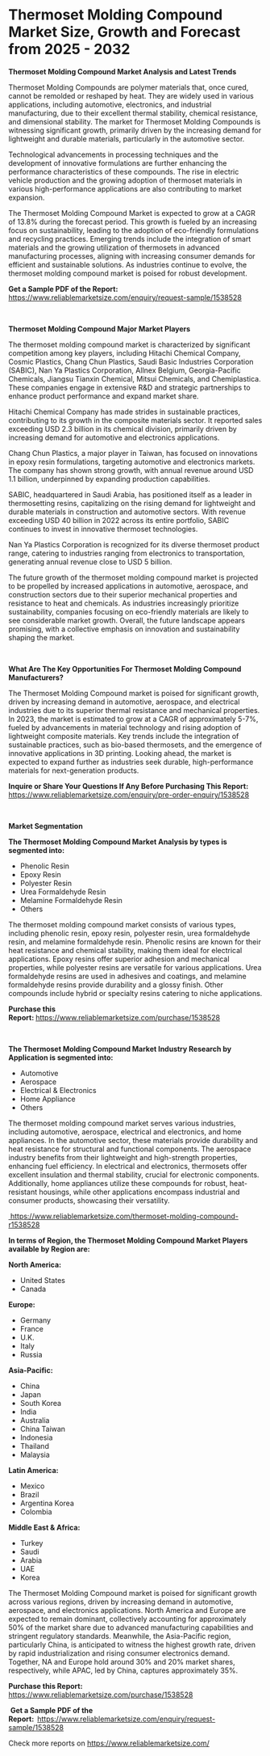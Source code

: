<p><h1>Thermoset Molding Compound Market Size, Growth and Forecast from 2025 - 2032</h1></p><p><strong>Thermoset Molding Compound Market Analysis and Latest Trends</strong></p>
<p><p>Thermoset Molding Compounds are polymer materials that, once cured, cannot be remolded or reshaped by heat. They are widely used in various applications, including automotive, electronics, and industrial manufacturing, due to their excellent thermal stability, chemical resistance, and dimensional stability. The market for Thermoset Molding Compounds is witnessing significant growth, primarily driven by the increasing demand for lightweight and durable materials, particularly in the automotive sector. </p><p>Technological advancements in processing techniques and the development of innovative formulations are further enhancing the performance characteristics of these compounds. The rise in electric vehicle production and the growing adoption of thermoset materials in various high-performance applications are also contributing to market expansion. </p><p>The Thermoset Molding Compound Market is expected to grow at a CAGR of 13.8% during the forecast period. This growth is fueled by an increasing focus on sustainability, leading to the adoption of eco-friendly formulations and recycling practices. Emerging trends include the integration of smart materials and the growing utilization of thermosets in advanced manufacturing processes, aligning with increasing consumer demands for efficient and sustainable solutions. As industries continue to evolve, the thermoset molding compound market is poised for robust development.</p></p>
<p><strong>Get a Sample PDF of the Report:&nbsp;</strong> <a href="https://www.reliablemarketsize.com/enquiry/request-sample/1538528?utm_campaign=2445&utm_medium=2&utm_source=Github&utm_content=ia&utm_term=01042025&utm_id=thermoset-molding-compound">https://www.reliablemarketsize.com/enquiry/request-sample/1538528</a></p>
<p>&nbsp;</p>
<p><strong>Thermoset Molding Compound Major Market Players</strong></p>
<p><p>The thermoset molding compound market is characterized by significant competition among key players, including Hitachi Chemical Company, Cosmic Plastics, Chang Chun Plastics, Saudi Basic Industries Corporation (SABIC), Nan Ya Plastics Corporation, Allnex Belgium, Georgia-Pacific Chemicals, Jiangsu Tianxin Chemical, Mitsui Chemicals, and Chemiplastica. These companies engage in extensive R&D and strategic partnerships to enhance product performance and expand market share.</p><p>Hitachi Chemical Company has made strides in sustainable practices, contributing to its growth in the composite materials sector. It reported sales exceeding USD 2.3 billion in its chemical division, primarily driven by increasing demand for automotive and electronics applications.</p><p>Chang Chun Plastics, a major player in Taiwan, has focused on innovations in epoxy resin formulations, targeting automotive and electronics markets. The company has shown strong growth, with annual revenue around USD 1.1 billion, underpinned by expanding production capabilities.</p><p>SABIC, headquartered in Saudi Arabia, has positioned itself as a leader in thermosetting resins, capitalizing on the rising demand for lightweight and durable materials in construction and automotive sectors. With revenue exceeding USD 40 billion in 2022 across its entire portfolio, SABIC continues to invest in innovative thermoset technologies.</p><p>Nan Ya Plastics Corporation is recognized for its diverse thermoset product range, catering to industries ranging from electronics to transportation, generating annual revenue close to USD 5 billion.</p><p>The future growth of the thermoset molding compound market is projected to be propelled by increased applications in automotive, aerospace, and construction sectors due to their superior mechanical properties and resistance to heat and chemicals. As industries increasingly prioritize sustainability, companies focusing on eco-friendly materials are likely to see considerable market growth. Overall, the future landscape appears promising, with a collective emphasis on innovation and sustainability shaping the market.</p></p>
<p>&nbsp;</p>
<p><strong>What Are The Key Opportunities For Thermoset Molding Compound Manufacturers?</strong></p>
<p><p>The Thermoset Molding Compound market is poised for significant growth, driven by increasing demand in automotive, aerospace, and electrical industries due to its superior thermal resistance and mechanical properties. In 2023, the market is estimated to grow at a CAGR of approximately 5-7%, fueled by advancements in material technology and rising adoption of lightweight composite materials. Key trends include the integration of sustainable practices, such as bio-based thermosets, and the emergence of innovative applications in 3D printing. Looking ahead, the market is expected to expand further as industries seek durable, high-performance materials for next-generation products.</p></p>
<p><strong>Inquire or Share Your Questions If Any Before Purchasing This Report:</strong> <a href="https://www.reliablemarketsize.com/enquiry/pre-order-enquiry/1538528?utm_campaign=2445&utm_medium=2&utm_source=Github&utm_content=ia&utm_term=01042025&utm_id=thermoset-molding-compound">https://www.reliablemarketsize.com/enquiry/pre-order-enquiry/1538528</a></p>
<p>&nbsp;</p>
<p><strong>Market Segmentation</strong></p>
<p><strong>The Thermoset Molding Compound Market Analysis by types is segmented into:</strong></p>
<p><ul><li>Phenolic Resin</li><li>Epoxy Resin</li><li>Polyester Resin</li><li>Urea Formaldehyde Resin</li><li>Melamine Formaldehyde Resin</li><li>Others</li></ul></p>
<p><p>The thermoset molding compound market consists of various types, including phenolic resin, epoxy resin, polyester resin, urea formaldehyde resin, and melamine formaldehyde resin. Phenolic resins are known for their heat resistance and chemical stability, making them ideal for electrical applications. Epoxy resins offer superior adhesion and mechanical properties, while polyester resins are versatile for various applications. Urea formaldehyde resins are used in adhesives and coatings, and melamine formaldehyde resins provide durability and a glossy finish. Other compounds include hybrid or specialty resins catering to niche applications.</p></p>
<p><strong>Purchase this Report:&nbsp;</strong><a href="https://www.reliablemarketsize.com/purchase/1538528?utm_campaign=2445&utm_medium=2&utm_source=Github&utm_content=ia&utm_term=01042025&utm_id=thermoset-molding-compound">https://www.reliablemarketsize.com/purchase/1538528</a></p>
<p>&nbsp;</p>
<p><strong>The Thermoset Molding Compound Market Industry Research by Application is segmented into:</strong></p>
<p><ul><li>Automotive</li><li>Aerospace</li><li>Electrical & Electronics</li><li>Home Appliance</li><li>Others</li></ul></p>
<p><p>The thermoset molding compound market serves various industries, including automotive, aerospace, electrical and electronics, and home appliances. In the automotive sector, these materials provide durability and heat resistance for structural and functional components. The aerospace industry benefits from their lightweight and high-strength properties, enhancing fuel efficiency. In electrical and electronics, thermosets offer excellent insulation and thermal stability, crucial for electronic components. Additionally, home appliances utilize these compounds for robust, heat-resistant housings, while other applications encompass industrial and consumer products, showcasing their versatility.</p></p>
<p><a href="https://www.reliablemarketsize.com/thermoset-molding-compound-r1538528?utm_campaign=2445&utm_medium=2&utm_source=Github&utm_content=ia&utm_term=01042025&utm_id=thermoset-molding-compound">&nbsp;https://www.reliablemarketsize.com/thermoset-molding-compound-r1538528</a></p>
<p><strong>In terms of Region, the Thermoset Molding Compound Market Players available by Region are:</strong></p>
<p>
    <p> <strong> North America: </strong>
        <ul>
            <li>United States</li>
            <li>Canada</li>
        </ul>
        </p> 
    <p> <strong> Europe: </strong>
        <ul>
            <li>Germany</li>
            <li>France</li>
            <li>U.K.</li>
            <li>Italy</li>
            <li>Russia</li>
        </ul>
        </p> 
    <p> <strong> Asia-Pacific: </strong>
        <ul>
            <li>China</li>
            <li>Japan</li>
            <li>South Korea</li>
            <li>India</li>
            <li>Australia</li>
            <li>China Taiwan</li>
            <li>Indonesia</li>
            <li>Thailand</li>
            <li>Malaysia</li>
        </ul>
        </p> 
    <p> <strong> Latin America: </strong>
        <ul>
            <li>Mexico</li>
            <li>Brazil</li>
            <li>Argentina Korea</li>
            <li>Colombia</li>
        </ul>
        </p> 
    <p> <strong> Middle East & Africa: </strong>
        <ul>
            <li>Turkey</li>
            <li>Saudi</li>
            <li>Arabia</li>
            <li>UAE</li>
            <li>Korea</li>
        </ul>
    </p>
    </p>
<p><p>The Thermoset Molding Compound market is poised for significant growth across various regions, driven by increasing demand in automotive, aerospace, and electronics applications. North America and Europe are expected to remain dominant, collectively accounting for approximately 50% of the market share due to advanced manufacturing capabilities and stringent regulatory standards. Meanwhile, the Asia-Pacific region, particularly China, is anticipated to witness the highest growth rate, driven by rapid industrialization and rising consumer electronics demand. Together, NA and Europe hold around 30% and 20% market shares, respectively, while APAC, led by China, captures approximately 35%.</p></p>
<p><strong>Purchase this Report: </strong><a href="https://www.reliablemarketsize.com/purchase/1538528?utm_campaign=2445&utm_medium=2&utm_source=Github&utm_content=ia&utm_term=01042025&utm_id=thermoset-molding-compound">https://www.reliablemarketsize.com/purchase/1538528</a></p>
<p>&nbsp;<strong>Get a Sample PDF of the Report:&nbsp;&nbsp;</strong><a href="https://www.reliablemarketsize.com/enquiry/request-sample/1538528?utm_campaign=2445&utm_medium=2&utm_source=Github&utm_content=ia&utm_term=01042025&utm_id=thermoset-molding-compound">https://www.reliablemarketsize.com/enquiry/request-sample/1538528</a></p>
<p><strong></strong></p>
<p>Check more reports on <a href="https://www.reliablemarketsize.com/?utm_campaign=2445&utm_medium=2&utm_source=Github&utm_content=ia&utm_term=01042025&utm_id=thermoset-molding-compound">https://www.reliablemarketsize.com/</a></p>